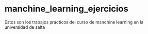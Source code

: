 # manchine_learning_ejercicios
Estos son los trabajos practicos del curso de manchine learning en la universidad de salta

